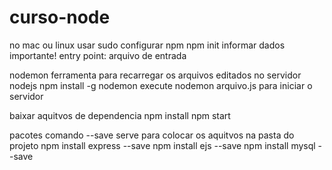 # curso-node
no mac ou linux usar sudo
configurar npm 
npm init
informar dados 
importante!
entry point: arquivo de entrada 

nodemon 
ferramenta para recarregar os arquivos editados no servidor nodejs 
npm install -g nodemon 
execute nodemon arquivo.js para iniciar o servidor 

baixar aquitvos de dependencia 
npm install
npm start

pacotes
comando --save serve para colocar os aquitvos na pasta do projeto 
npm install express --save
npm install ejs --save
npm install mysql --save